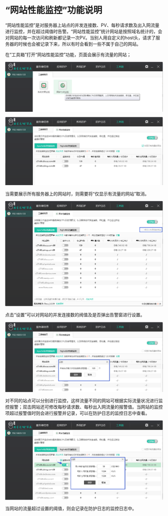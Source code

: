 # “网站性能监控”功能说明

“网站性能监控”是对服务器上站点的并发连接数、PV、每秒请求数及出入网流量进行监控，并在超过阈值时告警。“网站性能监控”统计网站是按照域名统计的，会对网站的每一次访问和刷新都记录一次PV。当别人用自定义的host头，请求了服务器的时候也会被记录下来，所以有时会看到一些不属于自己的网站。

在“工具箱”打开“网站性能监控”功能，页面会展示有流量的网站；

![](/assets/f2601.png)

![](/assets/f2602.png)

当需要展示所有服务器上的网站时，则需要将“仅显示有流量的网站”取消。

![](/assets/f2603.png)

点击“设置”可以对网站的并发连接数的阀值及是否弹出告警窗进行设置。

![](/assets/f2604.png)

对不同的站点可以分别进行监控，这样流量不同的网站可根据实际流量状况进行监控报警；双击网站还可修改每秒请求数、每秒出入网流量的报警值。当网站的监控项超过报警值时则会进行报警并记录，可以在防护日志的监控日志中查看。

![](/assets/f2605.png)

当网站的流量超过设置的阈值，则会记录在防护日志的监控日志中。

